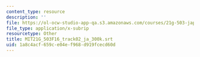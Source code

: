 ```yaml
---
content_type: resource
description: ''
file: https://ol-ocw-studio-app-qa.s3.amazonaws.com/courses/21g-503-japanese-iii-fall-2019/1a8c4acf659ce04ef968d919fcecd60d_MIT21G_503F16_track02_ja_300k.srt
file_type: application/x-subrip
resourcetype: Other
title: MIT21G_503F16_track02_ja_300k.srt
uid: 1a8c4acf-659c-e04e-f968-d919fcecd60d
---
```

